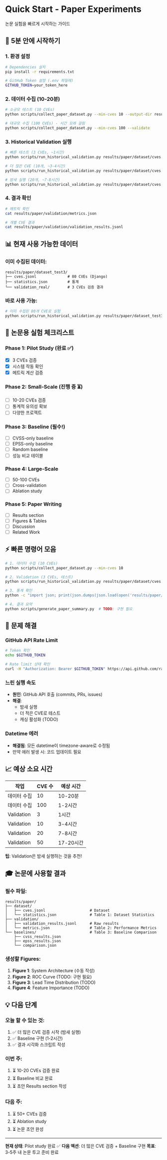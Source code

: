 # Quick Start - Paper Experiments

논문 실험을 빠르게 시작하는 가이드

## 🚀 5분 안에 시작하기

### 1. 환경 설정

```bash
# Dependencies 설치
pip install -r requirements.txt

# GitHub Token 설정 (.env 파일에)
GITHUB_TOKEN=your_token_here
```

### 2. 데이터 수집 (10-20분)

```bash
# 소규모 테스트 (10 CVEs)
python scripts/collect_paper_dataset.py --min-cves 10 --output-dir results/paper/dataset

# 대규모 수집 (100 CVEs) - 시간 오래 걸림
python scripts/collect_paper_dataset.py --min-cves 100 --validate
```

### 3. Historical Validation 실행

```bash
# 빠른 테스트 (3 CVEs, ~1시간)
python scripts/run_historical_validation.py results/paper/dataset/cves.jsonl --max-cves 3

# 더 많은 CVE (10개, ~3-4시간)
python scripts/run_historical_validation.py results/paper/dataset/cves.jsonl --max-cves 10

# 밤새 실행 (20개, ~7-8시간)
python scripts/run_historical_validation.py results/paper/dataset/cves.jsonl --max-cves 20
```

### 4. 결과 확인

```bash
# 메트릭 확인
cat results/paper/validation/metrics.json

# 개별 CVE 결과
cat results/paper/validation/validation_results.jsonl
```

## 📊 현재 사용 가능한 데이터

### 이미 수집된 데이터:
```
results/paper/dataset_test3/
├── cves.jsonl              # 80 CVEs (Django)
├── statistics.json         # 통계
└── validation_real/        # 3 CVEs 검증 결과
```

### 바로 사용 가능:
```bash
# 이미 수집된 80개 CVE로 실험
python scripts/run_historical_validation.py results/paper/dataset_test3/cves.jsonl --max-cves 5
```

## 🎯 논문용 실험 체크리스트

### Phase 1: Pilot Study (완료 ✅)
- [x] 3 CVEs 검증
- [x] 시스템 작동 확인
- [x] 메트릭 계산 검증

### Phase 2: Small-Scale (진행 중 ⏳)
- [ ] 10-20 CVEs 검증
- [ ] 통계적 유의성 확보
- [ ] 다양한 프로젝트

### Phase 3: Baseline (필수!)
- [ ] CVSS-only baseline
- [ ] EPSS-only baseline
- [ ] Random baseline
- [ ] 성능 비교 테이블

### Phase 4: Large-Scale
- [ ] 50-100 CVEs
- [ ] Cross-validation
- [ ] Ablation study

### Phase 5: Paper Writing
- [ ] Results section
- [ ] Figures & Tables
- [ ] Discussion
- [ ] Related Work

## ⚡ 빠른 명령어 모음

```bash
# 1. 데이터 수집 (10 CVEs)
python scripts/collect_paper_dataset.py --min-cves 10

# 2. Validation (3 CVEs, 테스트)
python scripts/run_historical_validation.py results/paper/dataset/cves.jsonl --max-cves 3

# 3. 통계 확인
python -c "import json; print(json.dumps(json.load(open('results/paper/validation/metrics.json')), indent=2))"

# 4. 결과 요약
python scripts/generate_paper_summary.py  # TODO: 구현 필요
```

## 🐛 문제 해결

### GitHub API Rate Limit
```bash
# Token 확인
echo $GITHUB_TOKEN

# Rate limit 상태 확인
curl -H "Authorization: Bearer $GITHUB_TOKEN" https://api.github.com/rate_limit
```

### 느린 실행 속도
- **원인**: GitHub API 호출 (commits, PRs, issues)
- **해결**: 
  - 밤새 실행
  - 더 적은 CVE로 테스트
  - 캐싱 활성화 (TODO)

### Datetime 에러
- **해결됨**: 모든 datetime이 timezone-aware로 수정됨
- 만약 에러 발생 시: 코드 업데이트 필요

## 📈 예상 소요 시간

| 작업 | CVE 수 | 예상 시간 |
|------|--------|----------|
| 데이터 수집 | 10 | 10-20분 |
| 데이터 수집 | 100 | 1-2시간 |
| Validation | 3 | 1시간 |
| Validation | 10 | 3-4시간 |
| Validation | 20 | 7-8시간 |
| Validation | 50 | 17-20시간 |

**팁**: Validation은 밤새 실행하는 것을 추천!

## 🎓 논문에 사용할 결과

### 필수 파일:
```
results/paper/
├── dataset/
│   ├── cves.jsonl                    # Dataset
│   └── statistics.json               # Table 1: Dataset Statistics
├── validation/
│   ├── validation_results.jsonl      # Raw results
│   └── metrics.json                  # Table 2: Performance Metrics
└── baselines/                        # Table 3: Baseline Comparison
    ├── cvss_results.json
    ├── epss_results.json
    └── comparison.json
```

### 생성할 Figures:
1. **Figure 1**: System Architecture (수동 작성)
2. **Figure 2**: ROC Curve (TODO: 구현 필요)
3. **Figure 3**: Lead Time Distribution (TODO)
4. **Figure 4**: Feature Importance (TODO)

## 💡 다음 단계

### 오늘 할 수 있는 것:
1. ✅ 더 많은 CVE 검증 시작 (밤새 실행)
2. ✅ Baseline 구현 (1-2시간)
3. ✅ 결과 시각화 스크립트 작성

### 이번 주:
1. ⏳ 10-20 CVEs 검증 완료
2. ⏳ Baseline 비교 완료
3. ⏳ 초안 Results section 작성

### 다음 주:
1. ⏳ 50+ CVEs 검증
2. ⏳ Ablation study
3. ⏳ 논문 초안 완성

---

**현재 상태**: Pilot study 완료 ✅
**다음 액션**: 더 많은 CVE 검증 + Baseline 구현
**목표**: 3-5주 내 논문 투고 준비 완료
